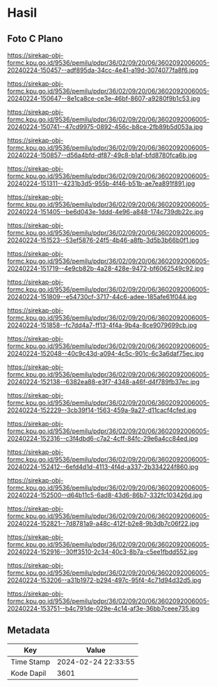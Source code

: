 # Hasil

## Foto C Plano

https://sirekap-obj-formc.kpu.go.id/9536/pemilu/pdpr/36/02/09/20/06/3602092006005-20240224-150457--adf895da-34cc-4e41-a19d-3074077fa8f6.jpg

https://sirekap-obj-formc.kpu.go.id/9536/pemilu/pdpr/36/02/09/20/06/3602092006005-20240224-150647--8e1ca8ce-ce3e-46bf-8607-a9280f9b1c53.jpg

https://sirekap-obj-formc.kpu.go.id/9536/pemilu/pdpr/36/02/09/20/06/3602092006005-20240224-150741--47cd9975-0892-456c-b8ce-2fb89b5d053a.jpg

https://sirekap-obj-formc.kpu.go.id/9536/pemilu/pdpr/36/02/09/20/06/3602092006005-20240224-150857--d56a4bfd-df87-49c8-b1af-bfd8780fca6b.jpg

https://sirekap-obj-formc.kpu.go.id/9536/pemilu/pdpr/36/02/09/20/06/3602092006005-20240224-151311--4231b3d5-955b-4f46-b51b-ae7ea891f891.jpg

https://sirekap-obj-formc.kpu.go.id/9536/pemilu/pdpr/36/02/09/20/06/3602092006005-20240224-151405--be6d043e-1ddd-4e96-a848-174c739db22c.jpg

https://sirekap-obj-formc.kpu.go.id/9536/pemilu/pdpr/36/02/09/20/06/3602092006005-20240224-151523--53ef5876-24f5-4b46-a8fb-3d5b3b66b0f1.jpg

https://sirekap-obj-formc.kpu.go.id/9536/pemilu/pdpr/36/02/09/20/06/3602092006005-20240224-151719--4e9cb82b-4a28-428e-9472-bf6062549c92.jpg

https://sirekap-obj-formc.kpu.go.id/9536/pemilu/pdpr/36/02/09/20/06/3602092006005-20240224-151809--e54730cf-3717-44c6-adee-185afe61f044.jpg

https://sirekap-obj-formc.kpu.go.id/9536/pemilu/pdpr/36/02/09/20/06/3602092006005-20240224-151858--fc7dd4a7-ff13-4f4a-9b4a-8ce9079699cb.jpg

https://sirekap-obj-formc.kpu.go.id/9536/pemilu/pdpr/36/02/09/20/06/3602092006005-20240224-152048--40c9c43d-a094-4c5c-901c-6c3a6daf75ec.jpg

https://sirekap-obj-formc.kpu.go.id/9536/pemilu/pdpr/36/02/09/20/06/3602092006005-20240224-152138--6382ea88-e3f7-4348-a46f-d4f789fb37ec.jpg

https://sirekap-obj-formc.kpu.go.id/9536/pemilu/pdpr/36/02/09/20/06/3602092006005-20240224-152229--3cb39f14-1563-459a-9a27-d11cacf4cfed.jpg

https://sirekap-obj-formc.kpu.go.id/9536/pemilu/pdpr/36/02/09/20/06/3602092006005-20240224-152316--c3f4dbd6-c7a2-4cff-84fc-29e6a4cc84ed.jpg

https://sirekap-obj-formc.kpu.go.id/9536/pemilu/pdpr/36/02/09/20/06/3602092006005-20240224-152412--6efd4d1d-4113-4f4d-a337-2b334224f860.jpg

https://sirekap-obj-formc.kpu.go.id/9536/pemilu/pdpr/36/02/09/20/06/3602092006005-20240224-152500--d64b11c5-6ad8-43d6-86b7-332fc103426d.jpg

https://sirekap-obj-formc.kpu.go.id/9536/pemilu/pdpr/36/02/09/20/06/3602092006005-20240224-152821--7d8781a9-a48c-412f-b2e8-9b3db7c06f22.jpg

https://sirekap-obj-formc.kpu.go.id/9536/pemilu/pdpr/36/02/09/20/06/3602092006005-20240224-152916--30ff3510-2c34-40c3-8b7a-c5ee1fbdd552.jpg

https://sirekap-obj-formc.kpu.go.id/9536/pemilu/pdpr/36/02/09/20/06/3602092006005-20240224-153206--a31b1972-b294-497c-95f4-4c71d94d32d5.jpg

https://sirekap-obj-formc.kpu.go.id/9536/pemilu/pdpr/36/02/09/20/06/3602092006005-20240224-153751--b4c791de-029e-4c14-af3e-36bb7ceee735.jpg


## Metadata

| Key        | Value               |
| ---------- | ------------------- |
| Time Stamp | 2024-02-24 22:33:55 |
| Kode Dapil | 3601                |



